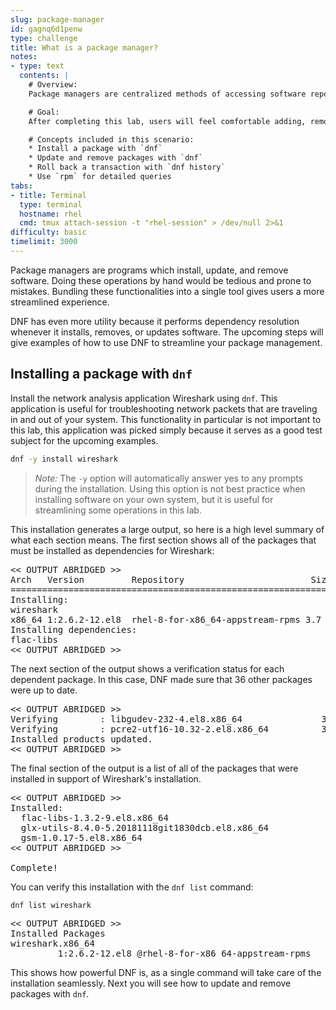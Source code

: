 ```yaml
---
slug: package-manager
id: gagnq6d1penw
type: challenge
title: What is a package manager?
notes:
- type: text
  contents: |
    # Overview:
    Package managers are centralized methods of accessing software repositories. Using package managers for installing and updating software removes many opportunities for user error and automates numerous installation steps. On RHEL, DNF is the default package manager, but you will also see RPM.

    # Goal:
    After completing this lab, users will feel comfortable adding, removing, and updating packages.

    # Concepts included in this scenario:
    * Install a package with `dnf`
    * Update and remove packages with `dnf`
    * Roll back a transaction with `dnf history`
    * Use `rpm` for detailed queries
tabs:
- title: Terminal
  type: terminal
  hostname: rhel
  cmd: tmux attach-session -t "rhel-session" > /dev/null 2>&1
difficulty: basic
timelimit: 3000
---
```


Package managers are programs which install, update, and remove software. Doing these operations by hand would be tedious and prone to mistakes. Bundling these functionalities into a single tool gives users a more streamlined experience.

DNF has even more utility because it performs dependency resolution whenever it installs, removes, or updates software. The upcoming steps will give examples of how to use DNF to streamline your package management.

## Installing a package with `dnf`

Install the network analysis application Wireshark using `dnf`. This application is useful for troubleshooting network packets that are traveling in and out of your system. This functionality in particular is not important to this lab, this application was picked simply because it serves as a good test subject for the upcoming examples.

```bash
dnf -y install wireshark
```

>_Note:_ The `-y` option will automatically answer yes to any prompts during the installation. Using this option is not best practice when installing software on your own system, but it is useful for streamlining some operations in this lab.

This installation generates a large output, so here is a high level summary of what each section means. The first section shows all of the packages that must be installed as dependencies for Wireshark:

<pre class=file>
<< OUTPUT ABRIDGED >>
Arch   Version         Repository                        Size
===================================================================
Installing:
wireshark
x86_64 1:2.6.2-12.el8  rhel-8-for-x86_64-appstream-rpms 3.7 M
Installing dependencies:
flac-libs
<< OUTPUT ABRIDGED >>
</pre>

The next section of the output shows a verification status for each dependent package. In this case, DNF made sure that 36 other packages were up to date.

<pre class=file>
<< OUTPUT ABRIDGED >>
Verifying        : libgudev-232-4.el8.x86_64               35/36
Verifying        : pcre2-utf16-10.32-2.el8.x86_64          36/36
Installed products updated.
<< OUTPUT ABRIDGED >>
</pre>

The final section of the output is a list of all of the packages that were installed in support of Wireshark's installation.

<pre class=file>
<< OUTPUT ABRIDGED >>
Installed:
  flac-libs-1.3.2-9.el8.x86_64
  glx-utils-8.4.0-5.20181118git1830dcb.el8.x86_64
  gsm-1.0.17-5.el8.x86_64
<< OUTPUT ABRIDGED >>

Complete!
</pre>

You can verify this installation with the `dnf list` command:

```bash
dnf list wireshark
```

<pre class=file>
<< OUTPUT ABRIDGED >>
Installed Packages
wireshark.x86_64
         1:2.6.2-12.el8 @rhel-8-for-x86_64-appstream-rpms
</pre>

This shows how powerful DNF is, as a single command will take care of the installation
seamlessly. Next you will see how to update and remove packages with `dnf`.
